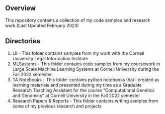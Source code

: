 
## Overview

This repository contains a collection of my code samples and research work.(Last Updated February 2023)

## Directories

1. LII - This folder contains samples from my work with the Cornell University Legal Information Institute
2. MLSystems - This folder contains code samples from my coursework in Large Scale Machine Learning Systems at Cornell University during the Fall 2022 semester.
3. TA Notebooks - This folder contains python notebooks that I created as learning materials and presented during my time as a Graduate Research Teaching Assistant for the course "Computational Genetics and Genomics" at Cornell University in the Fall 2022 semester
4. Research Papers & Reports - This folder contains writing samples from some of my previous research and projects
